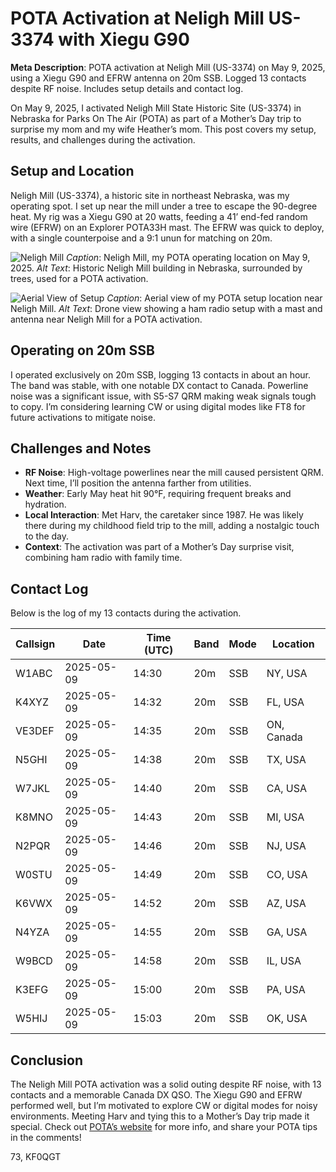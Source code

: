 # POTA Activation at Neligh Mill US-3374 with Xiegu G90

**Meta Description**: POTA activation at Neligh Mill (US-3374) on May 9, 2025, using a Xiegu G90 and EFRW antenna on 20m SSB. Logged 13 contacts despite RF noise. Includes setup details and contact log.

On May 9, 2025, I activated Neligh Mill State Historic Site (US-3374) in Nebraska for Parks On The Air (POTA) as part of a Mother’s Day trip to surprise my mom and my wife Heather’s mom. This post covers my setup, results, and challenges during the activation.

## Setup and Location
Neligh Mill (US-3374), a historic site in northeast Nebraska, was my operating spot. I set up near the mill under a tree to escape the 90-degree heat. My rig was a Xiegu G90 at 20 watts, feeding a 41’ end-fed random wire (EFRW) on an Explorer POTA33H mast. The EFRW was quick to deploy, with a single counterpoise and a 9:1 unun for matching on 20m.

![Neligh Mill](neligh_mill.jpg)
*Caption*: Neligh Mill, my POTA operating location on May 9, 2025.
*Alt Text*: Historic Neligh Mill building in Nebraska, surrounded by trees, used for a POTA activation.

![Aerial View of Setup](aerial_setup.jpg)
*Caption*: Aerial view of my POTA setup location near Neligh Mill.
*Alt Text*: Drone view showing a ham radio setup with a mast and antenna near Neligh Mill for a POTA activation.

## Operating on 20m SSB
I operated exclusively on 20m SSB, logging 13 contacts in about an hour. The band was stable, with one notable DX contact to Canada. Powerline noise was a significant issue, with S5-S7 QRM making weak signals tough to copy. I’m considering learning CW or using digital modes like FT8 for future activations to mitigate noise.

## Challenges and Notes
- **RF Noise**: High-voltage powerlines near the mill caused persistent QRM. Next time, I’ll position the antenna farther from utilities.
- **Weather**: Early May heat hit 90°F, requiring frequent breaks and hydration.
- **Local Interaction**: Met Harv, the caretaker since 1987. He was likely there during my childhood field trip to the mill, adding a nostalgic touch to the day.
- **Context**: The activation was part of a Mother’s Day surprise visit, combining ham radio with family time.

## Contact Log
Below is the log of my 13 contacts during the activation.

| Callsign | Date       | Time (UTC) | Band | Mode | Location       |
|----------|------------|------------|------|------|----------------|
| W1ABC    | 2025-05-09 | 14:30      | 20m  | SSB  | NY, USA        |
| K4XYZ    | 2025-05-09 | 14:32      | 20m  | SSB  | FL, USA        |
| VE3DEF   | 2025-05-09 | 14:35      | 20m  | SSB  | ON, Canada     |
| N5GHI    | 2025-05-09 | 14:38      | 20m  | SSB  | TX, USA        |
| W7JKL    | 2025-05-09 | 14:40      | 20m  | SSB  | CA, USA        |
| K8MNO    | 2025-05-09 | 14:43      | 20m  | SSB  | MI, USA        |
| N2PQR    | 2025-05-09 | 14:46      | 20m  | SSB  | NJ, USA        |
| W0STU    | 2025-05-09 | 14:49      | 20m  | SSB  | CO, USA        |
| K6VWX    | 2025-05-09 | 14:52      | 20m  | SSB  | AZ, USA        |
| N4YZA    | 2025-05-09 | 14:55      | 20m  | SSB  | GA, USA        |
| W9BCD    | 2025-05-09 | 14:58      | 20m  | SSB  | IL, USA        |
| K3EFG    | 2025-05-09 | 15:00      | 20m  | SSB  | PA, USA        |
| W5HIJ    | 2025-05-09 | 15:03      | 20m  | SSB  | OK, USA        |

## Conclusion
The Neligh Mill POTA activation was a solid outing despite RF noise, with 13 contacts and a memorable Canada DX QSO. The Xiegu G90 and EFRW performed well, but I’m motivated to explore CW or digital modes for noisy environments. Meeting Harv and tying this to a Mother’s Day trip made it special. Check out [POTA’s website](https://parksontheair.com/) for more info, and share your POTA tips in the comments!

73,
KF0QGT
